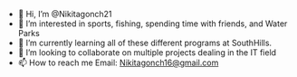 - 👋 Hi, I’m @Nikitagonch21
- 👀 I’m interested in sports, fishing, spending time with friends, and Water Parks
- 🌱 I’m currently learning all of these different programs at SouthHills.
- 💞️ I’m looking to collaborate on multiple projects dealing in the IT field
- 📫 How to reach me Email: Nikitagonch16@gmail.com

<!---
Nikitagonch21/Nikitagonch21 is a ✨ special ✨ repository because its `README.md` (this file) appears on your GitHub profile.
You can click the Preview link to take a look at your changes.
--->
